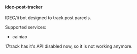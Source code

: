 #### idec-post-tracker

IDEC/ii bot designed to track post parcels.

Supported services:

* cainiao

17track has it's API disabled now, so it is not working anymore.
